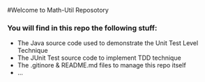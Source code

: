#Welcome to Math-Util Reposotory

### You will find in this repo the following stuff:
* The Java source code used to demonstrate the Unit Test Level Technique
* The JUnit Test source code to implement TDD technique
* The .gitinore & README.md files to manage this repo itself
* ...